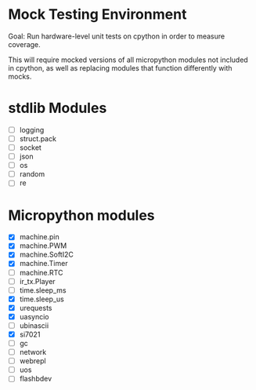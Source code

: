 # Mock Testing Environment

Goal: Run hardware-level unit tests on cpython in order to measure coverage.

This will require mocked versions of all micropython modules not included in cpython, as well as replacing modules that function differently with mocks.

# stdlib Modules
- [ ] logging
- [ ] struct.pack
- [ ] socket
- [ ] json
- [ ] os
- [ ] random
- [ ] re

# Micropython modules
- [x] machine.pin
- [x] machine.PWM
- [x] machine.SoftI2C
- [x] machine.Timer
- [ ] machine.RTC
- [ ] ir_tx.Player
- [ ] time.sleep_ms
- [x] time.sleep_us
- [x] urequests
- [x] uasyncio
- [ ] ubinascii
- [x] si7021
- [ ] gc
- [ ] network
- [ ] webrepl
- [ ] uos
- [ ] flashbdev
